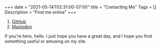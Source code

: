 +++
date = "2021-05-14T02:31:00-07:00"
title = "Contacting Me"
Tags = []
Description = "Find me online"
+++

1. [GitHub](https://github.com/tylermumford)
1. <a rel="me" href="https://mas.to/@tylermumford">Mastodon</a>

If you're here, hello. I just hope you have a great day, and I hope you find something useful
or amusing on my site.

